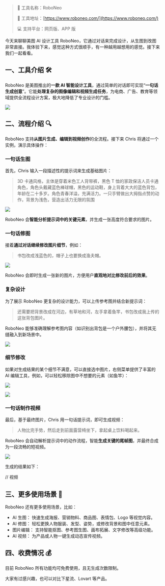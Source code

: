 > 🌟 工具名称：RoboNeo
>
> 🔗 工具地址：[https://www.roboneo.com/](https://www.roboneo.com/)
>
> 💻 支持平台：网页版、APP 版

今天来聊聊美图 AI 设计工具 RoboNeo，它通过对话来完成设计，从生图到改图非常直接。我体验下来，感觉这种方式很顺手，有一种越用越想用的感觉。接下来我们一起看看。

## 一、工具介绍 🛠️

RoboNeo 是美图推出的**一款 AI 智能设计工具**，通过简单的对话即可实现“**一句话生成创意**”。它能**处理复杂的图像编辑和视频生成任务**，为电商、广告、教育等领域提供全流程设计方案，极大地降低了专业设计的门槛。

![](https://cdn.nlark.com/yuque/0/2025/png/186051/1755697015080-e262eeb9-f4bd-4d4c-9cd3-2faf0b4dad75.png)

## 二、流程介绍 🔍

RoboNeo 支持**从图片生成、编辑到视频创作**的全流程。接下来 Chris 将通过一个实例，演示具体操作：

### 一句话生图

首先，Chris 输入一段描述性的提示词来生成基础图片：

> 3D 卡通风格，主体是穿着米色工人背带裤，黑色 T 恤的家政保洁人员卡通角色，角色头戴藏蓝色棒球帽，黑色的运动鞋，身上背着大大的蓝色背包，年龄在二十多岁。角色青春洋溢，充满活力。一只手臂做出大拇指点赞的动作，背景为浅色，营造出活力无限的氛围

![](https://cdn.nlark.com/yuque/0/2025/png/186051/1755697778642-873b878c-a41e-4dc6-a7d3-9c976594b684.png)

RoboNeo 会**智能分析提示词中的关键元素**，并生成一张高度符合要求的图片。

### 一句话修图

接着**通过对话继续修改图片细节**，例如：

> 书包改成浅蓝色的，帽子上也要换成渔夫帽。

![](https://cdn.nlark.com/yuque/0/2025/png/186051/1755698056630-b4d5f25d-1a42-466c-b208-a2f41d08b08d.png)

RoboNeo 会即时生成一张新的图片，方便用户**直观地对比修改前后的效果**。

### 复杂设计

为了展示 RoboNeo 更复杂的设计能力，可以上传参考图并结合新提示词：

> 还需要把背景改成在河边，有草地和河，左手拿着鱼竿，书包改成我上传的这张背包图片。

RoboNeo 能够准确理解参考图内容（如识别出背包是一个户外腰包），并将其无缝融入到新场景中。

![](https://cdn.nlark.com/yuque/0/2025/png/186051/1755698458552-1ebe6ca3-5bfc-4a22-8437-d64da007b32e.png)

### 细节修改

如果对生成结果的某个细节不满意，可以直接选中图片，右侧菜单提供了丰富的 AI 编辑工具，例如，可以轻松移除图中不想要的元素（如鱼竿）：

![](https://cdn.nlark.com/yuque/0/2025/png/186051/1755698665385-36239226-3f11-41d7-b200-ebc9cd41590f.png)

![](https://cdn.nlark.com/yuque/0/2025/png/186051/1755699285426-c7fcc13b-d73a-4456-ae0e-84bbc5053432.png)

### 一句话制作视频

最后，基于最终图片，Chris 用一句话提示词，即可生成视频：

> 人物比完手势，然后走到前面露营椅坐下，拿起桌上饮料喝起来。

RoboNeo 会自动解析提示词中的动作流程，智能**生成关键的尾帧图**，并最终合成为一段流畅的短视频。

![](https://cdn.nlark.com/yuque/0/2025/png/186051/1755699953494-ecfa843b-1b7c-47eb-844e-32665b7d9c6e.png)

生成的结果如下：

// 视频

## 三、更多使用场景 🌈

RoboNeo 还有更多使用场景，比如：

- AI 生图： 快速生成海报、营销物料、商品图、表情包、Logo 等视觉内容。
- AI 修图： 轻松更换人物服装、发型、姿势，或修改背景和图中任意元素。
- 图片编辑： 支持智能抠图、参考图生图、画布拓展、文字修改等高级功能。
- AI 视频： 为产品或人物一键生成动态宣传视频。

## 四、收费情况 💰

目前 RoboNeo 所有功能均可免费使用，且无生成次数限制。

大家有过感兴趣，也可以对比下星流、Lovart 等产品。
